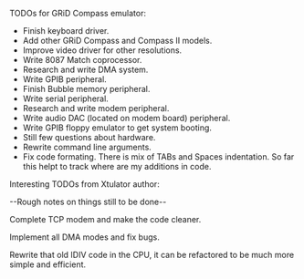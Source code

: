 TODOs for GRiD Compass emulator:
* Finish keyboard driver.
* Add other GRiD Compass and Compass II models.
* Improve video driver for other resolutions.
* Write 8087 Match coprocessor.
* Research and write DMA system.
* Write GPIB peripheral.
* Finish Bubble memory peripheral.
* Write serial peripheral.
* Research and write modem peripheral.
* Write audio DAC (located on modem board) peripheral.
* Write GPIB floppy emulator to get system booting.
* Still few questions about hardware.
* Rewrite command line arguments.
* Fix code formating. There is mix of TABs and Spaces indentation. So  far this helpt to track where are my additions in code.

Interesting TODOs from Xtulator author:

--Rough notes on things still to be done--

Complete TCP modem and make the code cleaner.

Implement all DMA modes and fix bugs.

Rewrite that old IDIV code in the CPU, it can be refactored to be much more simple and efficient.
